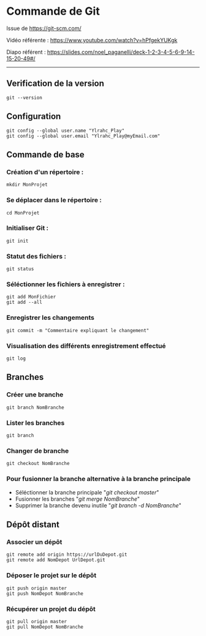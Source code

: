 # Commande de Git
Issue de https://git-scm.com/

Vidéo référente : https://www.youtube.com/watch?v=hPfgekYUKgk

Diapo référent : https://slides.com/noel_paganelli/deck-1-2-3-4-5-6-9-14-15-20-49#/

---

## Verification de la version
    git --version

## Configuration
    git config --global user.name "Ylrahc_Play"
    git config --global user.email "Ylrahc_Play@myEmail.com"

## Commande de base
### Création d'un répertoire :
    mkdir MonProjet
### Se déplacer dans le répertoire :
    cd MonProjet
### Initialiser Git :
    git init
### Statut des fichiers :
    git status
### Séléctionner les fichiers à enregistrer :
    git add MonFichier
    git add --all
### Enregistrer les changements
    git commit -m "Commentaire expliquant le changement"

### Visualisation des différents enregistrement effectué
    git log

## Branches
### Créer une branche
    git branch NomBranche
### Lister les branches
    git branch
### Changer de branche
    git checkout NomBranche
### Pour fusionner la branche alternative à la branche principale
* Séléctionner la branche principale "*git checkout master*"
* Fusionner les branches "*git merge NomBranche*"
* Supprimer la branche devenu inutile "*git branch -d NomBranche*"

## Dépôt distant
### Associer un dépôt
    git remote add origin https://urlDuDepot.git
    git remote add NomDepot UrlDepot.git
### Déposer le projet sur le dépôt
    git push origin master
    git push NomDepot NomBranche
### Récupérer un projet du dépôt
    git pull origin master
    git pull NomDepot NomBranche

